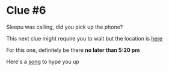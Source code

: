 # Clue #6 

Sleepu was calling, did you pick up the phone? 

This next clue might require you to wait but the location is [here](https://maps.app.goo.gl/nzNUj8CxiWFZQxKZ9)

For this one, definitely be there **no later than 5:20 pm**


Here's a [song](https://open.spotify.com/track/4RkKf3UBRxF2kn2Vh0ww8l?si=3ee2dfdb39a34870) to hype you up
